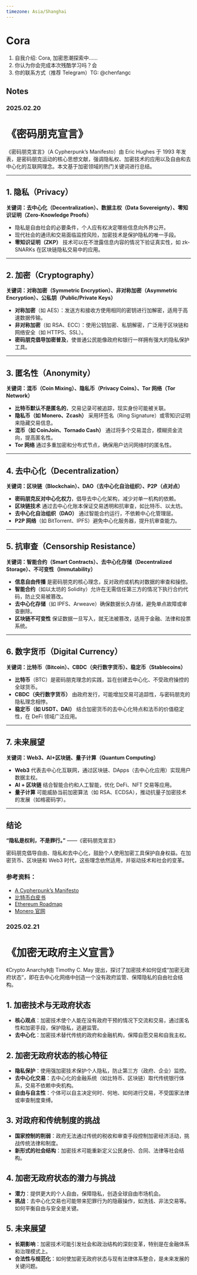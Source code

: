 ```yaml
---
timezone: Asia/Shanghai
---
```


# Cora

1. 自我介绍: Cora, 加密思潮探索中……
2. 你认为你会完成本次残酷学习吗？会
3. 你的联系方式（推荐 Telegram）TG: @chenfangc

## Notes

<!-- Content_START -->

### 2025.02.20

# 《密码朋克宣言》

《密码朋克宣言》（A Cypherpunk’s Manifesto）由 Eric Hughes 于 1993 年发表，是密码朋克运动的核心思想文献，强调隐私权、加密技术的应用以及自由和去中心化的互联网理念。本文基于加密领域的热门关键词进行总结。

---

## 1. **隐私（Privacy）**

**关键词：去中心化（Decentralization）、数据主权（Data Sovereignty）、零知识证明（Zero-Knowledge Proofs）**

- 隐私是自由社会的必要条件，个人应有权决定哪些信息向外界公开。
- 现代社会的通讯和交易面临监控风险，加密技术是保护隐私的唯一手段。
- **零知识证明（ZKP）** 技术可以在不泄露信息内容的情况下验证真实性，如 zk-SNARKs 在区块链隐私交易中的应用。

---

## 2. **加密（Cryptography）**

**关键词：对称加密（Symmetric Encryption）、非对称加密（Asymmetric Encryption）、公私钥（Public/Private Keys）**

- **对称加密**（如 AES）：发送方和接收方使用相同的密钥进行加解密，适用于高速数据传输。
- **非对称加密**（如 RSA、ECC）：使用公钥加密、私钥解密，广泛用于区块链和网络安全（如 HTTPS、SSL）。
- **密码朋克倡导加密普及**，使普通公民能像政府和银行一样拥有强大的隐私保护工具。

---

## 3. **匿名性（Anonymity）**

**关键词：混币（Coin Mixing）、隐私币（Privacy Coins）、Tor 网络（Tor Network）**

- **比特币默认不是匿名的**，交易记录可被追踪，现实身份可能被关联。
- **隐私币（如 Monero、Zcash）** 采用环签名（Ring Signature）或零知识证明来隐藏交易信息。
- **混币（如 CoinJoin、Tornado Cash）** 通过将多个交易混合，模糊资金流向，提高匿名性。
- **Tor 网络** 通过多重加密和分布式节点，确保用户访问网络时的匿名性。

---

## 4. **去中心化（Decentralization）**

**关键词：区块链（Blockchain）、DAO（去中心化自治组织）、P2P（点对点）**

- **密码朋克反对中心化权力**，倡导去中心化架构，减少对单一机构的依赖。
- **区块链技术** 通过去中心化账本保证交易透明和抗审查，如比特币、以太坊。
- **去中心化自治组织（DAO）** 通过智能合约运行，不依赖中心化管理层。
- **P2P 网络**（如 BitTorrent、IPFS）避免中心化服务器，提升抗审查能力。

---

## 5. **抗审查（Censorship Resistance）**

**关键词：智能合约（Smart Contracts）、去中心化存储（Decentralized Storage）、不可变性（Immutability）**

- **信息自由传播** 是密码朋克的核心理念，反对政府或机构对数据的审查和操控。
- **智能合约**（如以太坊的 Solidity）允许在无需信任第三方的情况下执行合约代码，防止交易被篡改。
- **去中心化存储**（如 IPFS、Arweave）确保数据长久存储，避免单点故障或审查删除。
- **区块链不可变性** 保证数据一旦写入，就无法被篡改，适用于金融、法律和投票系统。

---

## 6. **数字货币（Digital Currency）**

**关键词：比特币（Bitcoin）、CBDC（央行数字货币）、稳定币（Stablecoins）**

- **比特币**（BTC）是密码朋克理念的实践，旨在创建去中心化、不受政府操控的全球货币。
- **CBDC（央行数字货币）** 由政府发行，可能增加交易可追踪性，与密码朋克的隐私理念相悖。
- **稳定币（如 USDT、DAI）** 结合加密货币的去中心化特点和法币的价值稳定性，在 DeFi 领域广泛应用。

---

## 7. **未来展望**

**关键词：Web3、AI+区块链、量子计算（Quantum Computing）**

- **Web3** 代表去中心化互联网，通过区块链、DApps（去中心化应用）实现用户数据主权。
- **AI + 区块链** 结合智能合约和人工智能，优化 DeFi、NFT 交易等应用。
- **量子计算** 可能威胁当前加密算法（如 RSA、ECDSA），推动抗量子加密技术的发展（如格密码学）。

---

## 结论

**“隐私是权利，不是罪行。”** ——《密码朋克宣言》

密码朋克倡导自由、隐私和去中心化，鼓励个人使用加密工具保护自身权益。在加密货币、区块链和 Web3 时代，这些理念依然适用，并驱动技术和社会的变革。

### 参考资料：

- [A Cypherpunk’s Manifesto](https://doraemonj.github.io/a_cypherpunks_manifesto/)
- [比特币白皮书](https://bitcoin.org/bitcoin.pdf)
- [Ethereum Roadmap](https://ethereum.org/en/roadmap/)
- [Monero 官网](https://www.getmonero.org/)

### 2025.02.21

# 《加密无政府主义宣言》

《Crypto Anarchy》由 Timothy C. May 提出，探讨了加密技术如何促成“加密无政府状态”，即在去中心化网络中创造一个没有政府监管、保障隐私的自由社会结构。

## 1. 加密技术与无政府状态

- **核心观点**：加密技术使个人能在没有政府干预的情况下交流和交易，通过匿名性和加密手段，保护隐私，逃避监管。
- **去中心化**：加密技术替代传统的政府和金融机构，保障自愿交易和自我主权。

## 2. 加密无政府状态的核心特征

- **隐私保护**：使用强加密技术保护个人隐私，防止第三方（政府、企业）监控。
- **去中心化交易**：去中心化的金融系统（如比特币、区块链）取代传统银行体系，交易不依赖中央机构。
- **自由与自主性**：个体可以自主决定何时、何地、如何进行交易，不受国家法律或审查制度束缚。

## 3. 对政府和传统制度的挑战

- **国家控制的削弱**：政府无法通过传统的税收和审查手段控制加密经济活动，挑战传统法律和制度。
- **新形式的社会结构**：加密技术可能重新定义公民身份、合同、法律等社会结构。

## 4. 加密无政府状态的潜力与挑战

- **潜力**：提供更大的个人自由，保障隐私，创造全球自由市场机会。
- **挑战**：去中心化交易也可能带来犯罪行为的隐蔽操作，如洗钱、非法交易等。如何平衡自由与安全是关键。

## 5. 未来展望

- **长期影响**：加密技术可能引发社会和政治结构的深刻变革，特别是在金融体系和治理模式上。
- **合法性与规范化**：如何使加密无政府状态与现有法律体系整合，是未来发展的关键问题。

<!-- Content_END -->
